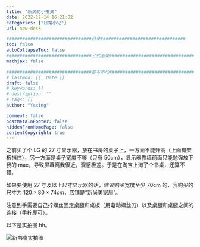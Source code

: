 ```yaml
---
title: "新买的小书桌"
date: 2022-12-14 16:21:02
categories: ["日常小记"]
url: new-desk

################################目录################################
toc: false
autoCollapseToc: false
################################公式渲染################################
mathjax: false

################################基本不动################################
# lastmod: {{ .Date }}
draft: false
# keywords: []
# description: ""
# tags: []
author: "Yaxing"

comment: false
postMetaInFooter: false
hiddenFromHomePage: false
contentCopyright: true
---
```


之前买了个 LG 的 27 寸显示器，放在书房的桌子上，一方面不能升高（上面有架板挡住），另一方面是桌子宽度不够（只有 50cm），显示器靠墙前面只能勉强放下我的 mac，导致屏幕离我很近，观感极差。于是在淘宝上淘了个书桌，还算不错。

<!--more-->

如果要使用 27 寸及以上尺寸显示器的话，建议购买宽度至少 70cm 的，我购买的尺寸为 $120 \times 80 \times 74 cm$，店铺是“新尚美家居”。

注意到手需要自己拧螺丝固定桌腿和桌板（用电动螺丝刀）以及桌腿和桌腿之间的连接（手拧即可）。

以下是实拍图 hh。

![新书桌实拍图](https://yaxingfang-typora.oss-cn-hangzhou.aliyuncs.com/IMG_1396.JPG)
